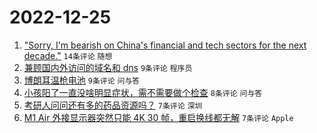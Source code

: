 # 2022-12-25

1. ["Sorry, I'm bearish on China's financial and tech sectors for the next decade."](https://www.v2ex.com/t/904536) `14条评论` `随想`
1. [兼顾国内外访问的域名和 dns](https://www.v2ex.com/t/904540) `9条评论` `程序员`
1. [博朗耳温枪电池](https://www.v2ex.com/t/904531) `9条评论` `问与答`
1. [小孩阳了一直没啥明显症状，需不需要做个检查](https://www.v2ex.com/t/904533) `8条评论` `问与答`
1. [考研人问问还有多的药品资源吗？](https://www.v2ex.com/t/904527) `7条评论` `深圳`
1. [M1 Air 外接显示器突然只能 4K 30 帧，重启换线都无解](https://www.v2ex.com/t/904526) `7条评论` `Apple`
